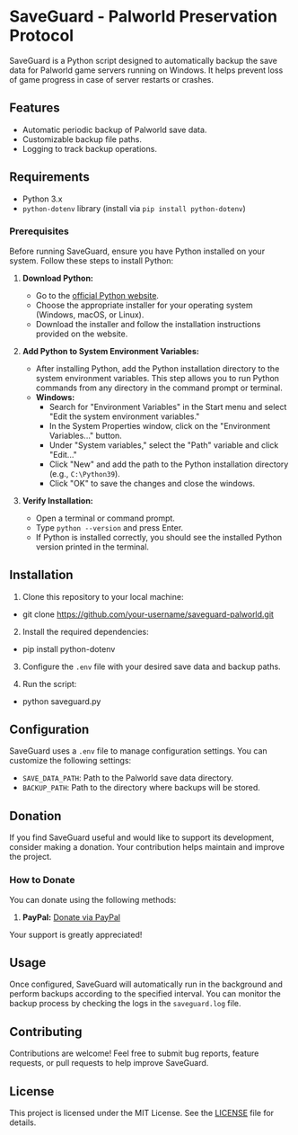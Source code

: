# SaveGuard - Palworld Preservation Protocol

SaveGuard is a Python script designed to automatically backup the save data for Palworld game servers running on Windows. It helps prevent loss of game progress in case of server restarts or crashes.

## Features

- Automatic periodic backup of Palworld save data.
- Customizable backup file paths.
- Logging to track backup operations.

## Requirements

- Python 3.x
- `python-dotenv` library (install via `pip install python-dotenv`)

### Prerequisites

Before running SaveGuard, ensure you have Python installed on your system. Follow these steps to install Python:

1. **Download Python:** 
    - Go to the [official Python website](https://www.python.org/downloads/).
    - Choose the appropriate installer for your operating system (Windows, macOS, or Linux).
    - Download the installer and follow the installation instructions provided on the website.

2. **Add Python to System Environment Variables:**
   - After installing Python, add the Python installation directory to the system environment variables. This step allows you to run Python commands from any directory in the command prompt or terminal.
   - **Windows:**
     - Search for "Environment Variables" in the Start menu and select "Edit the system environment variables."
     - In the System Properties window, click on the "Environment Variables..." button.
     - Under "System variables," select the "Path" variable and click "Edit..."
     - Click "New" and add the path to the Python installation directory (e.g., `C:\Python39`).
     - Click "OK" to save the changes and close the windows.
    
3. **Verify Installation:**
    - Open a terminal or command prompt.
    - Type `python --version` and press Enter.
    - If Python is installed correctly, you should see the installed Python version printed in the terminal.



## Installation

1. Clone this repository to your local machine:

- git clone https://github.com/your-username/saveguard-palworld.git

2. Install the required dependencies:

- pip install python-dotenv

3. Configure the `.env` file with your desired save data and backup paths.

4. Run the script:

-  python saveguard.py


## Configuration

SaveGuard uses a `.env` file to manage configuration settings. You can customize the following settings:

- `SAVE_DATA_PATH`: Path to the Palworld save data directory.
- `BACKUP_PATH`: Path to the directory where backups will be stored.

## Donation

If you find SaveGuard useful and would like to support its development, consider making a donation. Your contribution helps maintain and improve the project.

### How to Donate

You can donate using the following methods:

1. **PayPal:** [Donate via PayPal](https://www.paypal.com/donate/?hosted_button_id=5NCF4SUNPZQP8)

Your support is greatly appreciated!

## Usage

Once configured, SaveGuard will automatically run in the background and perform backups according to the specified interval. You can monitor the backup process by checking the logs in the `saveguard.log` file.

## Contributing

Contributions are welcome! Feel free to submit bug reports, feature requests, or pull requests to help improve SaveGuard.


## License

This project is licensed under the MIT License. See the [LICENSE](LICENSE) file for details.



